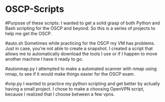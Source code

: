 # OSCP-Scripts

#Purpose of these scripts:
I wanted to get a solid grasp of both Python and Bash scripting for the OSCP and beyond. So this is a series of projects to help me get the OSCP. 

#auto.sh
Sometimes while practicing for the OSCP my VM has problems. Just in case, you're not able to create a snapshot. I created a script that allows me to automatically download the tools I use or if I happen to move another machine I have it ready to go.

#autonmap.py
I attempted to make a automated scanner with nmap using nmap, to see if it would make things easier for the OSCP exam. 

#vnp.py
I wanted to practice my python scripting and get better by actually having a small project. I chose to make a choosing OpenVPN script, because I realized that I choose between a few vpns.
